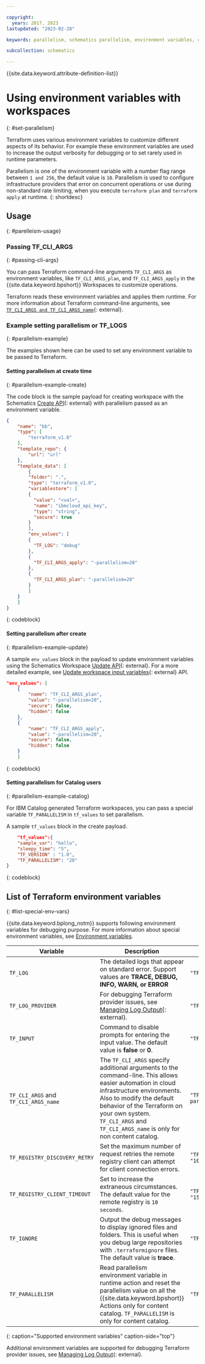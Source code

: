 ```yaml
---

copyright:
  years: 2017, 2023
lastupdated: "2023-02-28"

keywords: parallelism, schematics parallelism, environment variables, command-line configuration, env vars

subcollection: schematics

---
```


{{site.data.keyword.attribute-definition-list}}

# Using environment variables with workspaces
{: #set-parallelism}

Terraform uses various environment variables to customize different aspects of its behavior. For example these environment variables are used to increase the output verbosity for debugging or to set rarely used in runtime parameters. 

Parallelism is one of the environment variable with a number flag range between `1 and 256`, the default value is `10`. Parallelism is used to configure infrastructure providers that error on concurrent operations or use during non-standard rate limiting, when you execute `terraform plan` and `terraform apply` at runtime.
{: shortdesc}

## Usage
{: #parelleism-usage}

### Passing TF_CLI_ARGS
{: #passing-cli-args}

You can pass Terraform command-line arguments `TF_CLI_ARGS` as environment variables, like `TF_CLI_ARGS_plan`, and `TF_CLI_ARGS_apply` in the {{site.data.keyword.bpshort}} Workspaces to customize operations. 

Terraform reads these environment variables and applies them runtime. For more information about Terraform command-line arguments, see [`TF_CLI_ARGS and TF_CLI_ARGS_name`](https://developer.hashicorp.com/terraform/cli/config/environment-variables#tf_cli_args-and-tf_cli_args_name){: external}. 

### Example setting parallelism or TF_LOGS 
{: #parallelism-example}

The examples shown here can be used to set any environment variable to be passed to Terraform. 

#### Setting parallelism at create time
{: #parallelism-example-create}

The code block is the sample payload for creating workspace with the Schematics [Create API](https://cloud.ibm.com/apidocs/schematics/schematics#create-workspace){: external} with parallelism passed as an environment variable.

```json
{
    "name": "bb",
    "type": [
        "terraform_v1.0"
    ],
    "template_repo": {
        "url": "url"
    },
    "template_data": [
        {
        "folder": ".",
        "type": "terraform_v1.0",
        "variablestore": [
        {
          "value": "<val>",
          "name": "ibmcloud_api_key",
          "type": "string",
          "secure": true
        }
        ],
        "env_values": [
        {
          "TF_LOG": "debug"
        },
        {
          "TF_CLI_ARGS_apply": "-parallelism=20"
        },
        {
          "TF_CLI_ARGS_plan": "-parallelism=20"
        }
        ]
    }
    ]
}
```
{: codeblock}

#### Setting parallelism after create
{: #parallelism-example-update}

A sample `env_values` block in the payload to update environment variables using the Schematics Workspace [Update API](https://cloud.ibm.com/apidocs/schematics/schematics#replace-workspace){: external}. For a more detailed example, see [Update workspace input variables](/apidocs/schematics/schematics#replace-workspace-inputs){: external} API.

```json
"env_values": [
    {
        "name": "TF_CLI_ARGS_plan",
        "value": "-parallelism=20",
        "secure": false,
        "hidden": false
    },
    {
        "name": "TF_CLI_ARGS_apply",
        "value": "-parallelism=20",
        "secure": false,
        "hidden": false
    }
    ]
```
{: codeblock}

#### Setting parallelism for Catalog users
{: #parallelism-example-catalog}

For IBM Catalog generated Terraform workspaces, you can pass a special variable `TF_PARALLELISM` in `tf_values` to set parallelism.

A sample `tf_values` block in the create payload.

```json
    "tf_values":{
    "sample_var": "hello",
    "sleepy_time": "5",
    "TF_VERSION" : "1.0",
    "TF_PARALLELISM": "20"
}
```
{: codeblock}

## List of Terraform environment variables
{: #list-special-env-vars}

{{site.data.keyword.bplong_notm}} supports following environment variables for debugging purpose. For more information about special environment variables, see [Environment variables](https://developer.hashicorp.com/terraform/cli/config/environment-variables). 

| Variable | Description | Usage |
| ----  | ----- | ----- |
| `TF_LOG` | The detailed logs that appear on standard error. Support values are **TRACE, DEBUG, INFO, WARN, or ERROR** | `"TF_LOG": "TRACE"` |
| `TF_LOG_PROVIDER` | For debugging Terraform provider issues, see [Managing Log Output](https://developer.hashicorp.com/terraform/plugin/log/managing){: external}. | `"TF_LOG_PROVIDER": "TRACE"` |
| `TF_INPUT` | Command to disable prompts for entering the input value. The default value is **false** or **0**.| `"TF_INPUT": "0"` |
| `TF_CLI_ARGS` and `TF_CLI_ARGS_name` | The `TF_CLI_ARGS` specify additional arguments to the command-line. This allows easier automation in cloud infrastructure environments. Also to modify the default behavior of the Terraform on your own system. `TF_CLI_ARGS` and `TF_CLI_ARGS_name` is only for non content catalog.| `"TF_CLI_ARGS_apply": "-parallelism=20"`|
| `TF_REGISTRY_DISCOVERY_RETRY` | Set the maximum number of request retries the remote registry client can attempt for client connection errors.| `"TF_REGISTRY_DISCOVERY_RETRY": "10"`|
| `TF_REGISTRY_CLIENT_TIMEOUT` | Set to increase the extraneous circumstances. The default value for the remote registry is `10 seconds`.| `"TF_REGISTRY_CLIENT_TIMEOUT": "15"`|
| `TF_IGNORE` | Output the debug messages to display ignored files and folders. This is useful when you debug large repositories with `.terraformignore` files. The default value is **trace**.| `"TF_IGNORE": "trace"`|
| `TF_PARALLELISM` | Read parallelism environment variable in runtime action and reset the parallelism value on all the {{site.data.keyword.bpshort}} Actions only for content catalog. `TF_PARALLELISM` is only for content catalog. |`"TF_PARALLELISM": "20"`|
{: caption="Supported environment variables" caption-side="top"}

Additional environment variables are supported for debugging Terraform provider issues, see [Managing Log Output](https://developer.hashicorp.com/terraform/plugin/log/managing){: external}. 
